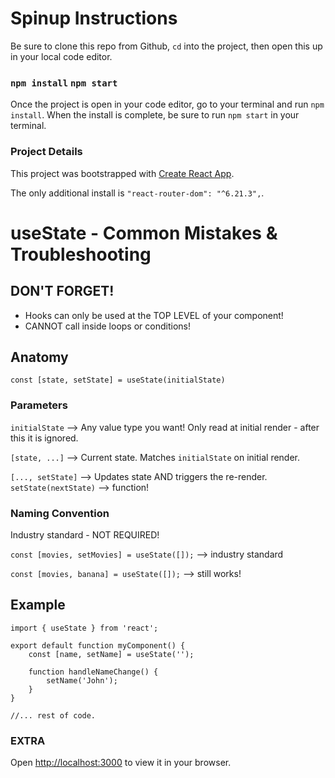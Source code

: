 # Spinup Instructions

Be sure to clone this repo from Github, `cd` into the project, then open this up in your local code editor.

### `npm install` `npm start`

Once the project is open in your code editor, go to your terminal and run `npm install`. When the install is complete, be sure to run `npm start` in your terminal.

### Project Details

This project was bootstrapped with [Create React App](https://github.com/facebook/create-react-app).

The only additional install is `"react-router-dom": "^6.21.3",`.

# useState - Common Mistakes & Troubleshooting

## DON'T FORGET!

- Hooks can only be used at the TOP LEVEL of your component!
- CANNOT call inside loops or conditions!

## Anatomy

`const [state, setState] = useState(initialState)`

### Parameters

`initialState` --> Any value type you want! Only read at initial render - after this it is ignored.

`[state, ...]` --> Current state. Matches `initialState` on initial render.

`[..., setState]` --> Updates state AND triggers the re-render.
`setState(nextState)` --> function!

### Naming Convention

Industry standard - NOT REQUIRED!

`const [movies, setMovies] = useState([]);` --> industry standard

`const [movies, banana] = useState([]);` --> still works!

## Example

```
import { useState } from 'react';

export default function myComponent() {
    const [name, setName] = useState('');

    function handleNameChange() {
        setName('John');
    }
}

//... rest of code.
```

### EXTRA

Open [http://localhost:3000](http://localhost:3000) to view it in your browser.
